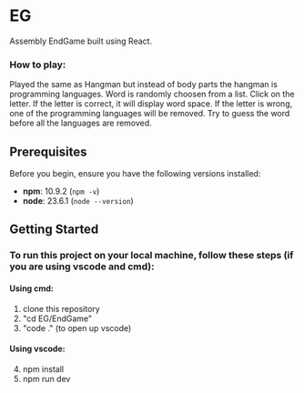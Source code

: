 # EG

Assembly EndGame built using React.

### How to play:

Played the same as Hangman but instead of body parts the hangman is programming languages. Word is randomly choosen from a list. Click on the letter. If the letter is correct, it will display word space. If the letter is wrong, one of the programming languages will be removed. Try to guess the word before all the languages are removed.

## Prerequisites

Before you begin, ensure you have the following versions installed:

- **npm**: 10.9.2 (`npm -v`)
- **node**: 23.6.1 (`node --version`)

## Getting Started

### To run this project on your local machine, follow these steps (if you are using vscode and cmd):

#### Using cmd:

1. clone this repository
2. "cd EG/EndGame"
3. "code ." (to open up vscode)

#### Using vscode:

4. npm install
5. npm run dev

